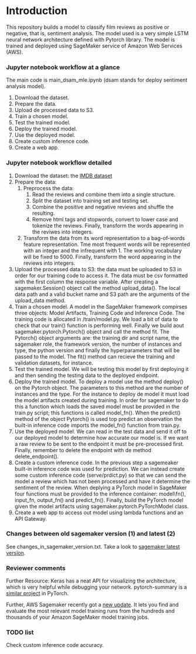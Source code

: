# Introduction

This repository builds a model to classify film reviews as positive or negative, that is, sentiment analysis. The model used is a very simple LSTM neural network architecture defined with Pytorch library. The model is trained and deployed using SageMaker service of Amazon Web Services (AWS).

### Jupyter notebook workflow at a glance

The main code is main\_dsam\_mle.ipynb (dsam stands for deploy sentiment analysis model).

1. Download the dataset.
2. Prepare the data.
3. Upload de processed data to S3.
4. Train a chosen model.
5. Test the trained model.
6. Deploy the trained model.
7. Use the deployed model.
8. Create custom inference code.
9. Create a web app.


### Jupyter notebook workflow detailed

1. Download the dataset: the [IMDB dataset](http://ai.stanford.edu/~amaas/data/sentiment/ "IMDB dataset")    
2. Prepare the data: 
	1. Preprocess the data:
		1. Read the reviews and combine them into a single structure.
		2. Split the dataset into training set and testing set.
		3. Combine the positive and negative reviews and shuffle the resulting.
		4. Remove html tags and stopwords, convert to lower case and tokenize the reviews. Finally, transform the words appearing in the reviwes into integers.
	2. Transform the data from its word representation to a bag-of-words feature representation. Tme most frequent words will be represented with an integer and the infrequent with 1. The working vocabulary will be fixed to 5000. Finally, transform the word appearing in the reviews into integers.
3. Upload the processed data to S3: the data must be uploaded to S3 in order for our training code to access it. The data must be csv formatted with the first column the response variable. After creating a sagemaker.Session() object call the method upload\_data(). The local data path and a valid bucket name and S3 path are the arguments of the upload\_data method. 
4. Train a chosen model. A model in the SageMaker framework compirses three objects: Model Artifacts, Training Code and Inference Code. The training code is allocated in /train/model.py. We load a bit of data to check that our train() function is performing well. Finally we build aout sagemaker.pytorch.Pytorch() object and call the method fit. The Pytorch() object arguments are: the training dir and script name, the sagemaker role, the framework version, the number of instances and type, the python version and finally the hyperparameters that will be passed to the model. The fit() method can recieve the training and validation datasets, for instance. 
5. Test the trained model. We will be testing this model by first deploying it and then sending the testing data to the deployed endpoint.
6. Deploy the trained model. To deploy a model use the method deploy() on the Pytorch object. The parameters to this method are the number of instances and the type. For the instance to deploy de model it must load the model artifacts created during training. In order for sagemaker to do this a function which loads the saved model must be provided in the train.py script; this functions is called model\_fn(). When the predict() method of the object Pytorch() is used top predict an observation the built-in inference code imports the model\_fn() function from train.py.
7. Use the deployed model. We can read in the test data and send it off to our deployed model to determine how accurate our model is. If we want a raw review to be sent to the endpoint it must be pre-processed first. Finally, remember to delete the endpoint with de method delete\_endpoint().
8. Create a custom inference code. In the previous step a sagemeaker built-in inference code was used for prediction. We can instead create some custom inference code (serve/prdict.py) so that we can send the model a review which has not been processed and have it determine the sentiment of the review. When deplying a PyTorch model in SageMaker four functions must be provided to the inference container: model\fn(), input\_fn, output\_fn() and predict\_fn(). Finally, build the PyTorch model given the model artifacts using sagemaker.pytorch.PyTorchModel class.
9. Create a web app to access out model using lambda functions and an API Gateway.


### Changes between old sagemaker version (1) and latest (2)

See changes\_in\_sagemaker\_version.txt. Take a look to [sagemaker latest version](https://sagemaker.readthedocs.io/en/stable/v2.html "sagemaker_latest_version").

### Reviewer comments

Further Resource: Keras has a neat API for visualizing the architecture, which is very helpful while debugging your network. pytorch-summary is a [similar project](https://github.com/sksq96/pytorch-summary/ "similar project") in PyTorch.

Further, AWS Sagemaker recently got a [new update](https://aws.amazon.com/es/blogs/machine-learning/amazon-sagemaker-now-comes-with-new-capabilities-for-accelerating-machine-learning-experimentation/ "new update"). It lets you find and evaluate the most relevant model training runs from the hundreds and thousands of your Amazon SageMaker model training jobs.

### TODO list

Check custom inference code accuracy.
